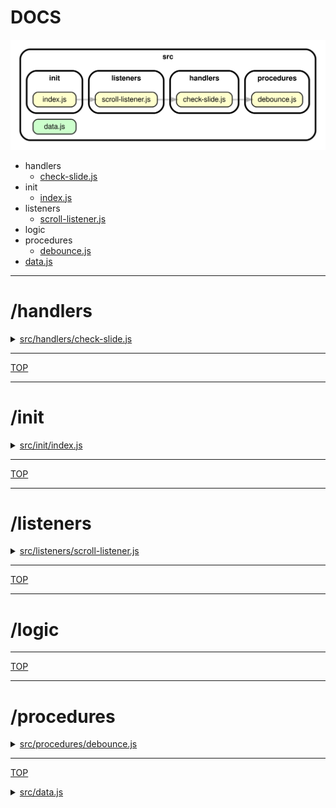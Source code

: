 <!-- BEGIN TITLE -->

# DOCS

<!-- END TITLE -->

<!-- BEGIN TREE -->

![dependency graph](./dependency-graph.svg)

<!-- END TREE -->

<!-- BEGIN TOC -->

- handlers
  - [check-slide.js](#srchandlerscheck-slidejs)
- init
  - [index.js](#srcinitindexjs)
- listeners
  - [scroll-listener.js](#srclistenersscroll-listenerjs)
- logic
- procedures
  - [debounce.js](#srcproceduresdebouncejs)
- [data.js](#srcdatajs)

<!-- END TOC -->

<!-- BEGIN DOCS -->

---

# /handlers

<details><summary><a href="../src/handlers/check-slide.js" id="srchandlerscheck-slidejs">src/handlers/check-slide.js</a></summary>

</details>

---

[TOP](#DOCS)

---

# /init

<details><summary><a href="../src/init/index.js" id="srcinitindexjs">src/init/index.js</a></summary>

</details>

---

[TOP](#DOCS)

---

# /listeners

<details><summary><a href="../src/listeners/scroll-listener.js" id="srclistenersscroll-listenerjs">src/listeners/scroll-listener.js</a></summary>

</details>

---

[TOP](#DOCS)

---

# /logic

---

[TOP](#DOCS)

---

# /procedures

<details><summary><a href="../src/procedures/debounce.js" id="srcproceduresdebouncejs">src/procedures/debounce.js</a></summary>

</details>

---

[TOP](#DOCS)

<details><summary><a href="../src/data.js" id="srcdatajs">src/data.js</a></summary>

</details>

<!-- END DOCS -->
